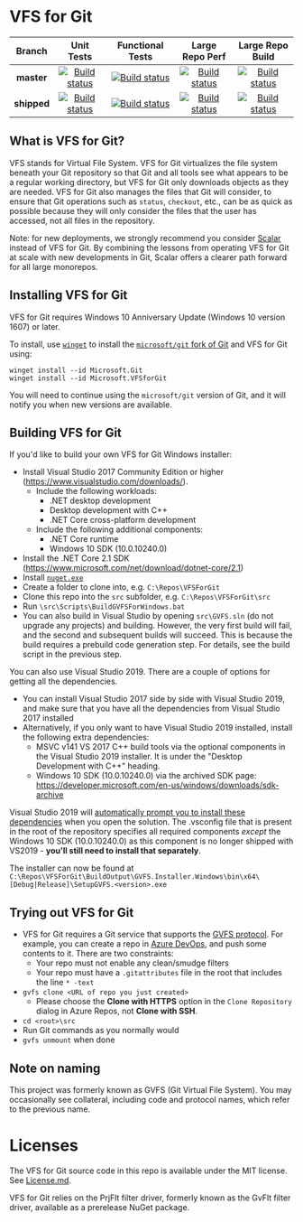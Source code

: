 # VFS for Git

|Branch|Unit Tests|Functional Tests|Large Repo Perf|Large Repo Build|
|:--:|:--:|:--:|:--:|:--:|
|**master**|[![Build status](https://dev.azure.com/gvfs/ci/_apis/build/status/CI%20-%20Windows?branchName=master)](https://dev.azure.com/gvfs/ci/_build/latest?definitionId=7&branchName=master)|[![Build status](https://dev.azure.com/gvfs/ci/_apis/build/status/CI%20-%20Windows%20-%20Full%20Functional%20Tests?branchName=master)](https://dev.azure.com/gvfs/ci/_build/latest?definitionId=6&branchName=master)|[![Build status](https://dev.azure.com/mseng/AzureDevOps/_apis/build/status/GVFS/GitHub%20VFSForGit%20Large%20Repo%20Perf%20Tests?branchName=master)](https://dev.azure.com/mseng/AzureDevOps/_build/latest?definitionId=7179&branchName=master)|[![Build status](https://dev.azure.com/mseng/AzureDevOps/_apis/build/status/GVFS/GitHub%20VFSForGit%20Large%20Repo%20Build?branchName=master)](https://dev.azure.com/mseng/AzureDevOps/_build/latest?definitionId=7180&branchName=master)|
|**shipped**|[![Build status](https://dev.azure.com/gvfs/ci/_apis/build/status/CI%20-%20Windows?branchName=releases%2Fshipped)](https://dev.azure.com/gvfs/ci/_build/latest?definitionId=7&branchName=releases%2Fshipped)|[![Build status](https://dev.azure.com/gvfs/ci/_apis/build/status/CI%20-%20Windows%20-%20Full%20Functional%20Tests?branchName=releases%2Fshipped)](https://dev.azure.com/gvfs/ci/_build/latest?definitionId=6&branchName=releases%2Fshipped)|[![Build status](https://dev.azure.com/mseng/AzureDevOps/_apis/build/status/GVFS/GitHub%20VFSForGit%20Large%20Repo%20Perf%20Tests?branchName=releases%2Fshipped)](https://dev.azure.com/mseng/AzureDevOps/_build/latest?definitionId=7179&branchName=releases%2Fshipped)|[![Build status](https://dev.azure.com/mseng/AzureDevOps/_apis/build/status/GVFS/GitHub%20VFSForGit%20Large%20Repo%20Build?branchName=releases%2Fshipped)](https://dev.azure.com/mseng/AzureDevOps/_build/latest?definitionId=7180&branchName=releases%2Fshipped)|

## What is VFS for Git?

VFS stands for Virtual File System. VFS for Git virtualizes the file system
beneath your Git repository so that Git and all tools see what appears to be a
regular working directory, but VFS for Git only downloads objects as they
are needed. VFS for Git also manages the files that Git will consider, to
ensure that Git operations such as `status`, `checkout`, etc., can be as quick
as possible because they will only consider the files that the user has
accessed, not all files in the repository.

Note: for new deployments, we strongly recommend you consider
[Scalar](https://github.com/microsoft/scalar) instead of VFS for Git. By
combining the lessons from operating VFS for Git at scale with new developments
in Git, Scalar offers a clearer path forward for all large monorepos.

## Installing VFS for Git

VFS for Git requires Windows 10 Anniversary Update (Windows 10 version 1607) or later.

To install, use [`winget`](https://github.com/microsoft/winget) to install the
[`microsoft/git` fork of Git](https://github.com/microsoft/git) and VFS for Git
using:

```
winget install --id Microsoft.Git
winget install --id Microsoft.VFSforGit
```

You will need to continue using the `microsoft/git` version of Git, and it
will notify you when new versions are available.


## Building VFS for Git

If you'd like to build your own VFS for Git Windows installer:
* Install Visual Studio 2017 Community Edition or higher (https://www.visualstudio.com/downloads/).
  * Include the following workloads:
    * .NET desktop development
    * Desktop development with C++
    * .NET Core cross-platform development
  * Include the following additional components:
    * .NET Core runtime
    * Windows 10 SDK (10.0.10240.0)
* Install the .NET Core 2.1 SDK (https://www.microsoft.com/net/download/dotnet-core/2.1)
* Install [`nuget.exe`](https://www.nuget.org/downloads)
* Create a folder to clone into, e.g. `C:\Repos\VFSForGit`
* Clone this repo into the `src` subfolder, e.g. `C:\Repos\VFSForGit\src`
* Run `\src\Scripts\BuildGVFSForWindows.bat`
* You can also build in Visual Studio by opening `src\GVFS.sln` (do not upgrade any projects) and building. However, the very first
build will fail, and the second and subsequent builds will succeed. This is because the build requires a prebuild code generation step.
For details, see the build script in the previous step.

You can also use Visual Studio 2019. There are a couple of options for getting all the dependencies.
* You can install Visual Studio 2017 side by side with Visual Studio 2019, and make sure that you have all the dependencies from Visual Studio 2017 installed
* Alternatively, if you only want to have Visual Studio 2019 installed, install the following extra dependencies:
  * MSVC v141 VS 2017 C++ build tools via the optional components in the Visual Studio 2019 installer. It is under the "Desktop Development with C++" heading.
  * Windows 10 SDK (10.0.10240.0) via the archived SDK page: https://developer.microsoft.com/en-us/windows/downloads/sdk-archive

Visual Studio 2019 will [automatically prompt you to install these dependencies](https://devblogs.microsoft.com/setup/configure-visual-studio-across-your-organization-with-vsconfig/) when you open the solution. The .vsconfig file that is present in the root of the repository specifies all required components _except_ the Windows 10 SDK (10.0.10240.0) as this component is no longer shipped with VS2019 - **you'll still need to install that separately**.

The installer can now be found at `C:\Repos\VFSForGit\BuildOutput\GVFS.Installer.Windows\bin\x64\[Debug|Release]\SetupGVFS.<version>.exe`

## Trying out VFS for Git

* VFS for Git requires a Git service that supports the
  [GVFS protocol](Protocol.md). For example, you can create a repo in
  [Azure DevOps](https://azure.microsoft.com/services/devops/), and push
  some contents to it. There are two constraints:
  * Your repo must not enable any clean/smudge filters
  * Your repo must have a `.gitattributes` file in the root that includes the line `* -text`
* `gvfs clone <URL of repo you just created>`
  * Please choose the **Clone with HTTPS** option in the `Clone Repository` dialog in Azure Repos, not **Clone with SSH**.
* `cd <root>\src`
* Run Git commands as you normally would
* `gvfs unmount` when done

## Note on naming

This project was formerly known as GVFS (Git Virtual File System). You may occasionally
see collateral, including code and protocol names, which refer to the previous name.

# Licenses

The VFS for Git source code in this repo is available under the MIT license.
See [License.md](License.md).

VFS for Git relies on the PrjFlt filter driver, formerly known as the GvFlt
filter driver, available as a prerelease NuGet package.
